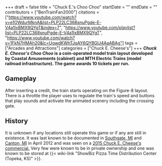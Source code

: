 +++
draft = false
title = "Chuck E.'s Choo Choo"
startDate = ""
endDate = ""
contributors = ["BenTrainFan2000"]
citations = ["https://www.youtube.com/watch?v=e1OWdurMknA&list=PLP22LC368snuPgde-E-V4a1IxBMX9QYgT&index=7", "https://www.youtube.com/playlist?list=PLP22LC368snuPgde-E-V4a1IxBMX9QYgT", "https://www.youtube.com/watch?v=1FkN7HMAh20&lc=UgwdKWhTJqAY6QYBGIJ4AaABAg"]
tags = ["Arcades and Attractions"]
categories = ["Chuck E. Cheese's"]
+++
***Chuck E. Cheese's Choo Choo* is a coin-operated model train layout developed by Coastal Amusements (cabinet) and MTH Electric Trains (model railroad infrastructure). The game awards 10 tickets per run.**

## Gameplay

After inserting a credit, the train starts operating on the Figure-8 layout. There is a throttle the player uses to regulate the train's speed and buttons that play sounds and activate the animated scenery including the crossing gate.

## History

It is unknown if any locations still operate this game or if any are still in existence. It was last known to be documented in [Southgate, MI](https://www.youtube.com/watch?v=CY0tWAV5hmQ&list=PLP22LC368snuPgde-E-V4a1IxBMX9QYgT&index=2) and [Canton, MI](https://www.youtube.com/watch?v=e1OWdurMknA&list=PLP22LC368snuPgde-E-V4a1IxBMX9QYgT&index=7) in April 2012 and was seen on a [2015 Chuck E. Cheese's commercial.](https://www.youtube.com/watch?v=1FkN7HMAh20&lc=UgwdKWhTJqAY6QYBGIJ4AaABAg) Very few were known to be in private ownership and one was known to be stored at {{< wiki-link "ShowBiz Pizza Time Distribution Center (Topeka, KS)" >}}.
